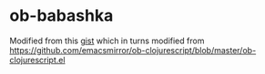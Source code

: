 # ob-babashka

Modified from this [gist](https://gist.github.com/lasvice/aad29c970f1c221d5663286a0fbd0ad8) which in turns modified from https://github.com/emacsmirror/ob-clojurescript/blob/master/ob-clojurescript.el
